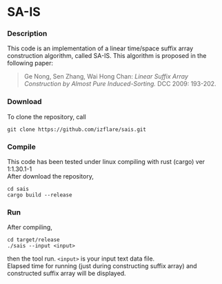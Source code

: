 # SA-IS

### Description

This code is an implementation of a linear time/space suffix array construction algorithm, called SA-IS.
This algorithm is proposed in the following paper:

> Ge Nong, Sen Zhang, Wai Hong Chan: _Linear Suffix Array Construction by Almost Pure Induced-Sorting._ DCC 2009: 193-202.

### Download

To clone the repository, call

```
git clone https://github.com/izflare/sais.git
```

### Compile

This code has been tested under linux compiling with rust (cargo) ver 1:1.30.1-1  
After download the repository, 

```
cd sais
cargo build --release
```

### Run

After compiling,

```
cd target/release
./sais --input <input>
```

then the tool run. `<input>` is your input text data file.  
Elapsed time for running (just during constructing suffix array) and constructed suffix array will be displayed.


